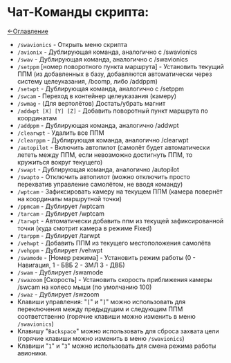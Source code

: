 # Чат-Команды скрипта:

[<-Оглавление](https://github.com/d7KrEoL/avionics/blob/main/Readme/Wiki/WIKI.md)

- ````/swavionics```` - Открыть меню скрипта
- ````/avionix```` - Дублирующая команда, аналогично с /swavionics
- ````/swav```` - Дублирующая команда, аналогично с /swavionics
- ````/setppm```` [номер поворотного пункта маршрута] - Установить текущий ППМ (из добавленных в базу, добавляются автоматически через систему целеуказания, /bcomp, либо /addppm)
- ````/setwpt```` - Дублирующая команда, аналогично с /setppm
- ````/swcam```` - Переход в контейнер целеуказания (камеру)
- ````/swmag```` - (Для вертолётов) Достать/убрать магнит
- ````/addwpt [X] [Y] [Z]```` - Добавить поворотный пункт маршрута по координатам
- ````/addppm```` - Дублирующая команда, аналогично /addwpt
- ````/clearwpt```` - Удалить все ППМ
- ````/clearppm```` - Дублирующая команда, аналогично /clearwpt
- ````/autopilot```` - Включить автопилот (самолёт будет автоматически лететь между ППМ, если невозможно достигнуть ППМ, то кружиться вокруг текущего)
- ````/swapt```` - Дублирующая команда, аналогично /autopilot
- ````/swapto```` - Отключить автопилот (можно отключить просто перехватив управление самолётом, не вводя команду)
- ````/wptcam```` - Зафиксировать камеру на текущем ППМ (камера повернёт на координаты маршрутной точки)
- ````/ppmcam```` - Дублирует /wptcam
- ````/tarcam```` - Дублирует /wptcam
- ````/tarwpt```` - Автоматически добавить ппм из текущей зафиксированной точки (куда смотрит камера в режиме Fixed)
- ````/tarppm```` - Дублирует /tarwpt
- ````/vehwpt```` - Добавить ППМ из текущего местоположения самолёта
- ````/vehppm```` - Дублирует /vehwpt
- ````/swamode```` - [Номер режима] - Установить режим работы (0 - Навигация, 1 - БВБ 2 - ЗМЛ 3 - ДВБ)
- ````/swam```` - Дублирует /swamode
- ````/swazoom```` [Скорость] - Установить скорость приближения камеры /swcam на колесо мыши (по умолчанию 100)
- ````/swaz```` - Дублирует /swzoom
- Клавиши управления: "````[````" и "````]````" можно использовать для переключения между предыдущим и следующим ППМ соответственно (горячие клавиши можно изменить в меню ````/swavionics````)
- Клавишу "````Backspace````" можно использовать для сброса захвата цели (горячие клавиши можно изменить в меню ````/swavionics````)
- Клавиши "````1````" и "````3````" можно использовать для смена режима работы авионики.
